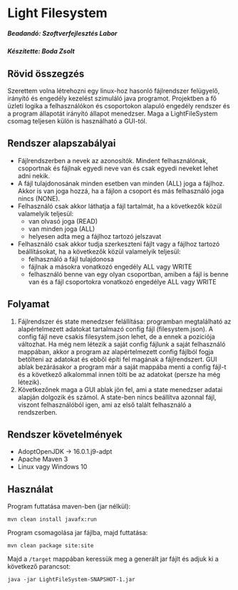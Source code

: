 # Light Filesystem

##### *Beadandó: Szoftverfejlesztés Labor*
##### *Készítette: Boda Zsolt*

## Rövid összegzés

Szerettem volna létrehozni egy linux-hoz hasonló fájlrendszer felügyelő, irányító és engedély kezelést szimuláló java programot. Projektben a fő üzleti logika a felhasználókon és csoportokon alapuló engedély rendszer és a program állapotát irányító állapot menedzser. Maga a LightFileSystem csomag teljesen külön is használható a GUI-tól.

## Rendszer alapszabályai
- Fájlrendszerben a nevek az azonosítók. Mindent felhasználónak, csoportnak és fájlnak egyedi neve van és csak egyedi neveket lehet adni nekik.
- A fájl tulajdonosának minden esetben van minden (ALL) joga a fájlhoz. Akkor is van joga hozzá, ha a fájlon a csoport és más felhasználó joga nincs (NONE).
- Felhasználó csak akkor láthatja a fájl tartalmát, ha a következők közül valamelyik teljesül:
    -  van olvasó joga (READ)
    - van minden joga (ALL)
    - helyesen adta meg a fájlhoz tartozó jelszavat
- Felhasználó csak akkor tudja szerkeszteni fájlt vagy a fájlhoz tartozó beállításokat, ha a következők közül valamelyik teljesül:
    - felhasználó a fájl tulajdonosa
    - fájlnak a másokra vonatkozó engedély ALL vagy WRITE
    - felhasználó benne van egy olyan csoportban, amiben a fájl is benne van és a fájl csoportokra vonatkozó engedélye ALL vagy WRITE

## Folyamat

1. Fájlrendszer és state menedzser felállítása: programban megtalálható az alapértelmezett adatokat tartalmazó config fájl (filesystem.json). A config fájl neve csakis filesystem.json lehet, de a ennek a pozíciója változhat. Ha még nem létezik a saját config fájlunk a saját felhasználó mappában, akkor a program az alapértelmezett config fájlból fogja betölteni az adatokat és ebből építi fel magának a fájlrendszert. GUI ablak bezárásakor a program már a saját mappába menti a config fájl-t és a következő alkalommal innen tölti be az adatokat (persze ha még létezik).
2. Következőnek maga a GUI ablak jön fel, ami a state menedzser adatai alapján dolgozik és számol. A state-ben nincs beállítva azonnal fájl, viszont felhasználóból igen, ami az első talált felhasználó a rendszerben.

## Rendszer követelmények
- AdoptOpenJDK -> 16.0.1.j9-adpt
- Apache Maven 3
- Linux vagy Windows 10

## Használat
Program futtatása maven-ben (jar nélkül):

    mvn clean install javafx:run

Program csomagolása jar fájlba, majd futtatása:

    mvn clean package site:site

Majd a `/target` mappában keressük meg a generált jar fájlt és adjuk ki a következő parancsot:

    java -jar LightFileSystem-SNAPSHOT-1.jar
